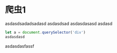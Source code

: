 # 爬虫1
asdasdsadadsadasd
asdasdsad
asdasdasasd
asdasd
```javascript
let a = document.querySelector('div')
asdasdasd

```
asdasdasfassf